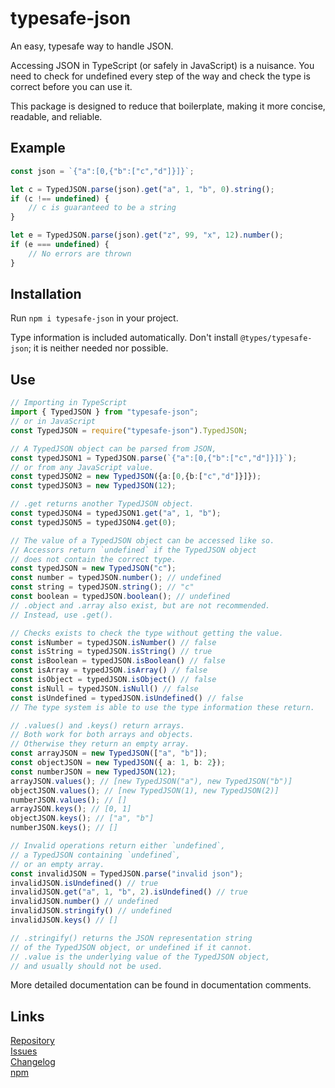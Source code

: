 # typesafe-json

An easy, typesafe way to handle JSON.

Accessing JSON in TypeScript (or safely in JavaScript) is a nuisance.
You need to check for undefined every step of the way
and check the type is correct before you can use it.

This package is designed to reduce that boilerplate,
making it more concise, readable, and reliable.

## Example

```ts
const json = `{"a":[0,{"b":["c","d"]}]}`;

let c = TypedJSON.parse(json).get("a", 1, "b", 0).string();
if (c !== undefined) {
    // c is guaranteed to be a string
}

let e = TypedJSON.parse(json).get("z", 99, "x", 12).number();
if (e === undefined) {
    // No errors are thrown
}
```

## Installation

Run `npm i typesafe-json` in your project.

Type information is included automatically.
Don't install `@types/typesafe-json`;
it is neither needed nor possible.

## Use

```ts
// Importing in TypeScript
import { TypedJSON } from "typesafe-json";
// or in JavaScript
const TypedJSON = require("typesafe-json").TypedJSON;

// A TypedJSON object can be parsed from JSON,
const typedJSON1 = TypedJSON.parse(`{"a":[0,{"b":["c","d"]}]}`);
// or from any JavaScript value.
const typedJSON2 = new TypedJSON({a:[0,{b:["c","d"]}]});
const typedJSON3 = new TypedJSON(12);

// .get returns another TypedJSON object.
const typedJSON4 = typedJSON1.get("a", 1, "b");
const typedJSON5 = typedJSON4.get(0);

// The value of a TypedJSON object can be accessed like so.
// Accessors return `undefined` if the TypedJSON object
// does not contain the correct type.
const typedJSON = new TypedJSON("c");
const number = typedJSON.number(); // undefined
const string = typedJSON.string(); // "c"
const boolean = typedJSON.boolean(); // undefined
// .object and .array also exist, but are not recommended.
// Instead, use .get().

// Checks exists to check the type without getting the value.
const isNumber = typedJSON.isNumber() // false
const isString = typedJSON.isString() // true
const isBoolean = typedJSON.isBoolean() // false
const isArray = typedJSON.isArray() // false
const isObject = typedJSON.isObject() // false
const isNull = typedJSON.isNull() // false
const isUndefined = typedJSON.isUndefined() // false
// The type system is able to use the type information these return.

// .values() and .keys() return arrays.
// Both work for both arrays and objects.
// Otherwise they return an empty array.
const arrayJSON = new TypedJSON(["a", "b"]);
const objectJSON = new TypedJSON({ a: 1, b: 2});
const numberJSON = new TypedJSON(12);
arrayJSON.values(); // [new TypedJSON("a"), new TypedJSON("b")]
objectJSON.values(); // [new TypedJSON(1), new TypedJSON(2)]
numberJSON.values(); // []
arrayJSON.keys(); // [0, 1]
objectJSON.keys(); // ["a", "b"]
numberJSON.keys(); // []

// Invalid operations return either `undefined`,
// a TypedJSON containing `undefined`,
// or an empty array.
const invalidJSON = TypedJSON.parse("invalid json");
invalidJSON.isUndefined() // true
invalidJSON.get("a", 1, "b", 2).isUndefined() // true
invalidJSON.number() // undefined
invalidJSON.stringify() // undefined
invalidJSON.keys() // []

// .stringify() returns the JSON representation string
// of the TypedJSON object, or undefined if it cannot.
// .value is the underlying value of the TypedJSON object,
// and usually should not be used.
```

More detailed documentation can be found in documentation comments.

## Links

[Repository](https://github.com/NicholasThrom/typesafe-json)<br/>
[Issues](https://github.com/NicholasThrom/typesafe-json/issues)<br/>
[Changelog](https://github.com/NicholasThrom/typesafe-json/blob/master/CHANGELOG.md)<br/>
[npm](https://www.npmjs.com/package/typesafe-json)<br/>

